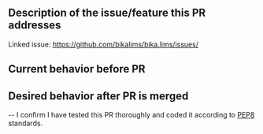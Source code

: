 ## Description of the issue/feature this PR addresses

Linked issue: https://github.com/bikalims/bika.lims/issues/

## Current behavior before PR

## Desired behavior after PR is merged

--
I confirm I have tested this PR thoroughly and coded it according to [PEP8][1] standards.

[1]: https://www.python.org/dev/peps/pep-0008

